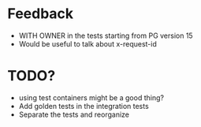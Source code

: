 # Feedback
* WITH OWNER in the tests starting from PG version 15
* Would be useful to talk about x-request-id

# TODO?
* using test containers might be a good thing?
* Add golden tests in the integration tests
* Separate the tests and reorganize
